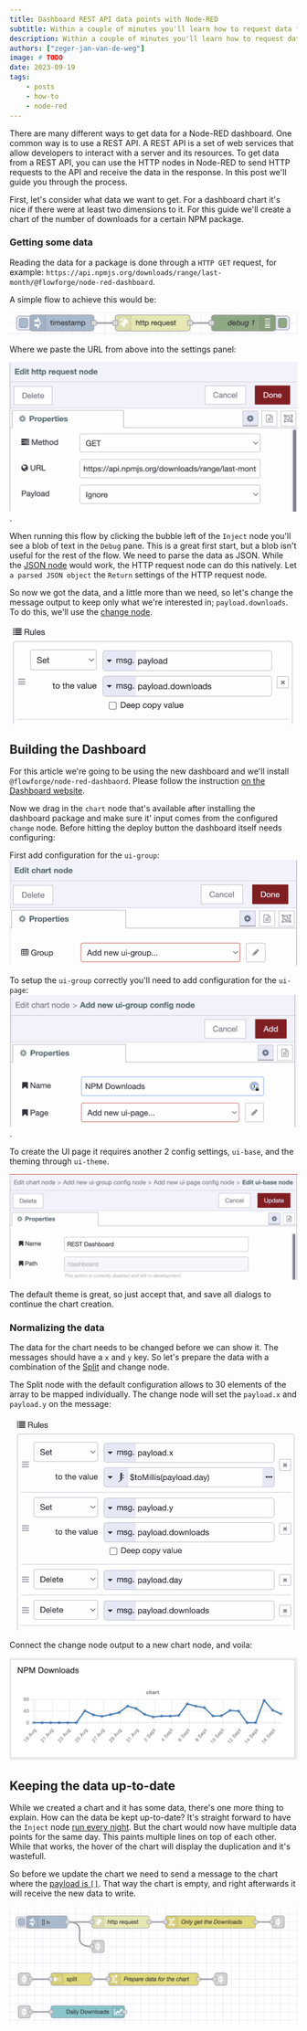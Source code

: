```yaml
---
title: Dashboard REST API data points with Node-RED
subtitle: Within a couple of minutes you'll learn how to request data from a REST endpoint and build a chart to display data points
description: Within a couple of minutes you'll learn how to request data from a REST endpoint and build a chart to display data points
authors: ["zeger-jan-van-de-weg"]
image: # TODO
date: 2023-09-19
tags:
    - posts
    - how-to
    - node-red
---
```


There are many different ways to get data for a Node-RED dashboard. One common
way is to use a REST API. A REST API is a set of web services that allow
developers to interact with a server and its resources. To get data from a REST
API, you can use the HTTP nodes in Node-RED to send HTTP requests to the API and receive the data in the response. In this post we'll guide you through the process.

<!--more-->

First, let's consider what data we want to get. For a dashboard chart it's nice
if there were at least two dimensions to it. For this guide we'll create a chart
of the number of downloads for a certain NPM package.

### Getting some data

Reading the data for a package is done through a `HTTP GET` request, for example:
`https://api.npmjs.org/downloads/range/last-month/@flowforge/node-red-dashboard`.

A simple flow to achieve this would be:

!["Simple flow to for a HTTP GET request"](./images/inject-http-simple.png "Simple flow to for a HTTP GET request")

Where we paste the URL from above into the settings panel:

!["HTTP GET URL setting"](./images/http-get-npmapi.png "HTTP GET URL setting").

When running this flow by clicking the bubble left of the `Inject` node you'll
see a blob of text in the `Debug` pane. This is a great first start, but a blob
isn't useful for the rest of the flow. We need to parse the data as JSON. While
the [JSON node](/node-red/core-nodes/JSON) would work, the HTTP request node can
do this natively. Let `a parsed JSON object` the `Return` settings of the HTTP request node.

So now we got the data, and a little more than we need, so let's change the
message output to keep only what we're interested in; `payload.downloads`. To
do this, we'll use the [change node](/node-red/core-nodes/change).

![Change node to set the payload with downloads](./images/change-node-set-downloads-payload.png "Change node to set the payload")

## Building the Dashboard

For this article we're going to be using the new dashboard and we'll install
`@flowforge/node-red-dashbaord`. Please follow the instruction [on the Dashboard website](https://dashboard.flowfuse.com/getting-started.html#installation).

Now we drag in the `chart` node that's available after installing the dashboard
package and make sure it' input comes from the configured `change` node. Before
hitting the deploy button the dashboard itself needs configuring:

First add configuration for the `ui-group`: ![Configure the UI Group](./images/dashboard-config-chart.png "Configure the chart")

To setup the `ui-group` correctly you'll need to add configuration for the `ui-page`: !["Configure the ui-group"](./images/dashboard-config-ui-group.png "Configure the UI group").

To create the UI page it requires another 2 config settings, `ui-base`, and the theming through `ui-theme`.

![Configure the UI Base](./images/dashboard-config-ui-base.png)

The default theme is great, so just accept that, and save all dialogs to continue the chart creation.

### Normalizing the data

The data for the chart needs to be changed before we can show it. The messages should have a `x` and `y` key. So let's prepare the data with
a combination of the [Split](/node-red/core-nodes/split) and change node.

The Split node with the default configuration allows to 30 elements of the array
to be mapped individually. The change node will set the `payload.x` and `payload.y`
on the message:

![Change node to prepare the data for a chart](./images/change-node-prepare-data-chart.png "Prepare data for the chart")

Connect the change node output to a new chart node, and voila:

![Data in the chart node](./images/chart-with-data.png)

## Keeping the data up-to-date

While we created a chart and it has some data, there's one more thing to explain.
How can the data be kept up-to-date? It's straight forward to have the `Inject`
node [run every night](/node-red/core-nodes/inject/#run-a-flow-daily-at-midnight). But the chart would now have multiple data points
for the same day. This paints multiple lines on top of each other. While that works,
the hover of the chart will display the duplication and it's wastefull.

So before we update the chart we need to send a message to the chart where the
[payload is `[]`](https://dashboard.flowfuse.com/nodes/widgets/ui-chart.html#removing-data). That way the chart is empty, and right afterwards it will
receive the new data to write.

!["RESTful data to a chart"](./images/rest-dashboard-final-flow.png)